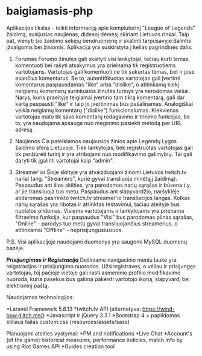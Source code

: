 # baigiamasis-php

Aplikacijos tikslas - teikti informaciją apie kompiuterinį "League of Legends" žaidimą, susijusias naujienas, didesnį dėmėsį skiriant Lietuvos rinkai.
Taip pat, vienyti šio žaidimo sekėjų bendruomenę ir skatinti tarpusavyje dalintis įžvalgomis bei žiniomis. Aplikacija yra suskirstyta į kelias pagrindines dalis:

1. Forumas
Forumo žinutes gali skaityti visi lankytojai, tačiau kurti temas, komentuoti bei rašyti atsakymus yra prieinama tik registruotiems vartotojams. Vartotojas gali komentuoti ne tik
sukurtas temas, bet ir jose esančius komentarus. Be to, autentifikuotas vartotojas gali įvertinti komentarus paspausdamas "like" arba "dislike", o atitinkamą kiekį neigiamų komentarų surinkusios žinutės turinys yra nerodomas viešai. Narys, kuris
praeityje teigiamai įvertino tam tikrą komentarą, gali dar kartą paspausti "like" ir taip jo įvertinimas bus pašalinamas. Analogiškai veikia neigiamų komentarų ("dislike") 
funkcionalumas. Kiekvienas vartotojas mato tik savo komentarų redagavimo ir trinimo funkcijas, be to, yra naudojama apsauga nuo meginimo pasiekti metodą per URL adresą.

2. Naujienos
Čia pateikiamos naujausios žinios apie Legendų Lygos žaidimo sferą Lietuvoje. Tiek lankytojas, tiek registruotas vartotojas gali tik peržiūrėti turinį ir yra atribojami
nuo modifikavimo galimybių. Tai gali daryti tik įgalinti vartotojai kaip "admin".

3. Streamer'iai
Šioje skiltyje yra atvaizduojami žinomi Lietuvos twitch.tv nariai (ang. "Streamers", kurie gyvai transliuoja minėtąjį žaidimą). Paspaudus ant šios skilties, yra parodomas 
narių sąrąšas ir būsena t.y. ar jie transliuoja tuo metu. Paspaudus ant slapyvardžio, naršyklėje atidaromas pasirinkto twitch.tv streamer'io transliacijos langas. Kolkas 
narių sąrašas yra ribotas ir atrinktas testavimui, tačiau ateityje bus nuolatos pildomas. Visiems vartotojams ir lankytojams yra prienama filtravimo funkcija, kur paspaudus
"Visi" bus parodomas pilnas sąrašas, "Online" - parodys tuo metu gyvai transliuojančius streamerius, o atitinkamai "Offline" - neprisijungusiusiuos.

P.S. Visi aplikacijoje naudojami duomenys yra saugomi MySQL duomenų bazėje.


***Prisijungimas ir Registracija***
Dešiniame navigacinio meniu lauke yra reigstracijos ir prisijungimo nuorodos. Užsiregistraves, o vėliau ir prisijungęs vartotojas, toj pačioje vietoje gali rasti asmeninio
profilio modifikavimo nuoroda, kuria pasekus bus galima pakeisti vartotojo ikoną, slapyvardį bei elektroninį paštą.



Naudojamos technologijos:

*Laravel Framework 5.6.13
*twitch.tv API (alternatyva: https://wind-bow.glitch.me/)
*Javascript ir jQuery 3.3.1
*Bootstrap 4 + papildomas stiliaus failas custom.css (resources/assets/sass)



Planuojami ateities vystymai:
*PM and notifications
*Live Chat
*Account's (of the game) historical measures, performance indicies, match info by using Riot Games API
*Guides creation tool
